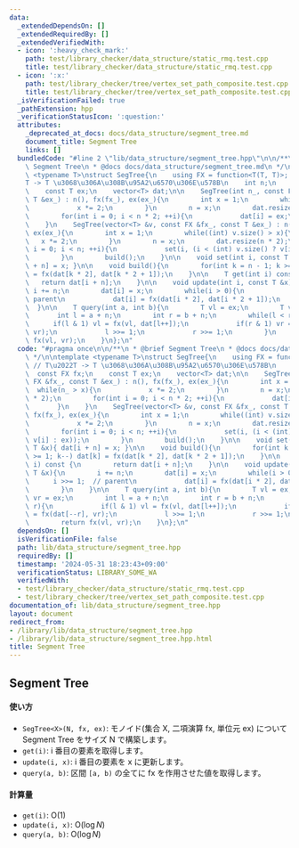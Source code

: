 ```yaml
---
data:
  _extendedDependsOn: []
  _extendedRequiredBy: []
  _extendedVerifiedWith:
  - icon: ':heavy_check_mark:'
    path: test/library_checker/data_structure/static_rmq.test.cpp
    title: test/library_checker/data_structure/static_rmq.test.cpp
  - icon: ':x:'
    path: test/library_checker/tree/vertex_set_path_composite.test.cpp
    title: test/library_checker/tree/vertex_set_path_composite.test.cpp
  _isVerificationFailed: true
  _pathExtension: hpp
  _verificationStatusIcon: ':question:'
  attributes:
    _deprecated_at_docs: docs/data_structure/segment_tree.md
    document_title: Segment Tree
    links: []
  bundledCode: "#line 2 \"lib/data_structure/segment_tree.hpp\"\n\n/**\n * @brief\
    \ Segment Tree\n * @docs docs/data_structure/segment_tree.md\n */\n\ntemplate\
    \ <typename T>\nstruct SegTree{\n    using FX = function<T(T, T)>; // T\u2022\
    T -> T \u3068\u306A\u308B\u95A2\u6570\u306E\u578B\n    int n;\n    const FX fx;\n\
    \    const T ex;\n    vector<T> dat;\n\n    SegTree(int n_, const FX &fx_, const\
    \ T &ex_) : n(), fx(fx_), ex(ex_){\n        int x = 1;\n        while(n_ > x){\n\
    \            x *= 2;\n        }\n        n = x;\n        dat.resize(n * 2);\n\
    \        for(int i = 0; i < n * 2; ++i){\n            dat[i] = ex;\n        }\n\
    \    }\n    SegTree(vector<T> &v, const FX &fx_, const T &ex_) : n(), fx(fx_),\
    \ ex(ex_){\n        int x = 1;\n        while((int) v.size() > x){\n         \
    \   x *= 2;\n        }\n        n = x;\n        dat.resize(n * 2);\n        for(int\
    \ i = 0; i < n; ++i){\n            set(i, (i < (int) v.size() ? v[i] : ex));\n\
    \        }\n        build();\n    }\n\n    void set(int i, const T &x){ dat[i\
    \ + n] = x; }\n\n    void build(){\n        for(int k = n - 1; k >= 1; k--) dat[k]\
    \ = fx(dat[k * 2], dat[k * 2 + 1]);\n    }\n\n    T get(int i) const {\n     \
    \   return dat[i + n];\n    }\n\n    void update(int i, const T &x){\n       \
    \ i += n;\n        dat[i] = x;\n        while(i > 0){\n            i >>= 1;  //\
    \ parent\n            dat[i] = fx(dat[i * 2], dat[i * 2 + 1]);\n        }\n  \
    \  }\n\n    T query(int a, int b){\n        T vl = ex;\n        T vr = ex;\n \
    \       int l = a + n;\n        int r = b + n;\n        while(l < r){\n      \
    \      if(l & 1) vl = fx(vl, dat[l++]);\n            if(r & 1) vr = fx(dat[--r],\
    \ vr);\n            l >>= 1;\n            r >>= 1;\n        }\n        return\
    \ fx(vl, vr);\n    }\n};\n"
  code: "#pragma once\n\n/**\n * @brief Segment Tree\n * @docs docs/data_structure/segment_tree.md\n\
    \ */\n\ntemplate <typename T>\nstruct SegTree{\n    using FX = function<T(T, T)>;\
    \ // T\u2022T -> T \u3068\u306A\u308B\u95A2\u6570\u306E\u578B\n    int n;\n  \
    \  const FX fx;\n    const T ex;\n    vector<T> dat;\n\n    SegTree(int n_, const\
    \ FX &fx_, const T &ex_) : n(), fx(fx_), ex(ex_){\n        int x = 1;\n      \
    \  while(n_ > x){\n            x *= 2;\n        }\n        n = x;\n        dat.resize(n\
    \ * 2);\n        for(int i = 0; i < n * 2; ++i){\n            dat[i] = ex;\n \
    \       }\n    }\n    SegTree(vector<T> &v, const FX &fx_, const T &ex_) : n(),\
    \ fx(fx_), ex(ex_){\n        int x = 1;\n        while((int) v.size() > x){\n\
    \            x *= 2;\n        }\n        n = x;\n        dat.resize(n * 2);\n\
    \        for(int i = 0; i < n; ++i){\n            set(i, (i < (int) v.size() ?\
    \ v[i] : ex));\n        }\n        build();\n    }\n\n    void set(int i, const\
    \ T &x){ dat[i + n] = x; }\n\n    void build(){\n        for(int k = n - 1; k\
    \ >= 1; k--) dat[k] = fx(dat[k * 2], dat[k * 2 + 1]);\n    }\n\n    T get(int\
    \ i) const {\n        return dat[i + n];\n    }\n\n    void update(int i, const\
    \ T &x){\n        i += n;\n        dat[i] = x;\n        while(i > 0){\n      \
    \      i >>= 1;  // parent\n            dat[i] = fx(dat[i * 2], dat[i * 2 + 1]);\n\
    \        }\n    }\n\n    T query(int a, int b){\n        T vl = ex;\n        T\
    \ vr = ex;\n        int l = a + n;\n        int r = b + n;\n        while(l <\
    \ r){\n            if(l & 1) vl = fx(vl, dat[l++]);\n            if(r & 1) vr\
    \ = fx(dat[--r], vr);\n            l >>= 1;\n            r >>= 1;\n        }\n\
    \        return fx(vl, vr);\n    }\n};\n"
  dependsOn: []
  isVerificationFile: false
  path: lib/data_structure/segment_tree.hpp
  requiredBy: []
  timestamp: '2024-05-31 18:23:43+09:00'
  verificationStatus: LIBRARY_SOME_WA
  verifiedWith:
  - test/library_checker/data_structure/static_rmq.test.cpp
  - test/library_checker/tree/vertex_set_path_composite.test.cpp
documentation_of: lib/data_structure/segment_tree.hpp
layout: document
redirect_from:
- /library/lib/data_structure/segment_tree.hpp
- /library/lib/data_structure/segment_tree.hpp.html
title: Segment Tree
---
```

## Segment Tree

#### 使い方

- `SegTree<X>(N, fx, ex)`: モノイド(集合 X, 二項演算 fx, 単位元 ex) について Segment Tree をサイズ N で構築します。
- `get(i)`: i 番目の要素を取得します。
- `update(i, x)`: i 番目の要素を x に更新します。
- `query(a, b)`: 区間 `[a, b)` の全てに fx を作用させた値を取得します。

#### 計算量

- `get(i)`: $\mathrm{O}(1)$
- `update(i, x)`: $\mathrm{O}(\log N)$
- `query(a, b)`: $\mathrm{O}(\log N)$